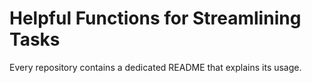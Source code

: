 # Helpful Functions for Streamlining Tasks

Every repository contains a dedicated README that explains its usage.
